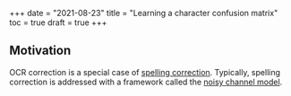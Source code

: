 +++
date = "2021-08-23"
title = "Learning a character confusion matrix"
toc = true
draft = true
+++

## Motivation

OCR correction is a special case of [spelling correction](https://www.wikiwand.com/en/Spell_checker). Typically, spelling correction is addressed with a framework called the [noisy channel model](https://www.wikiwand.com/en/Noisy_channel_model).
